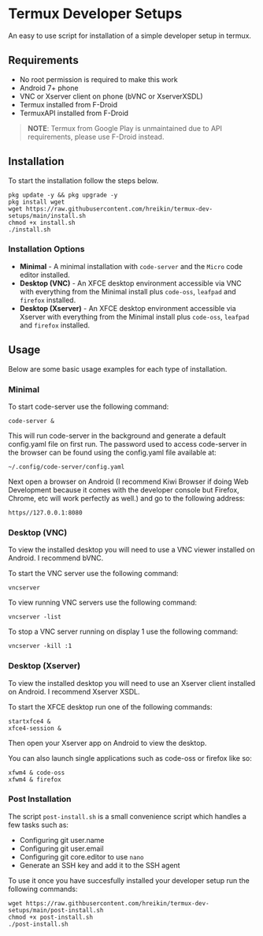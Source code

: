 # Termux Developer Setups
An easy to use script for installation of a simple developer setup in termux.

## Requirements
- No root permission is required to make this work
- Android 7+ phone
- VNC or Xserver client on phone (bVNC or XserverXSDL)
- Termux installed from F-Droid
- TermuxAPI installed from F-Droid

> **NOTE**: Termux from Google Play is unmaintained due to API requirements, please use F-Droid instead.

## Installation
To start the installation follow the steps below.

```
pkg update -y && pkg upgrade -y
pkg install wget
wget https://raw.githubusercontent.com/hreikin/termux-dev-setups/main/install.sh
chmod +x install.sh
./install.sh
```

### Installation Options

- **Minimal** - A minimal installation with `code-server` and the `Micro` code editor installed.
- **Desktop (VNC)** - An XFCE desktop environment accessible via VNC with everything from the Minimal install plus `code-oss`, `leafpad` and `firefox` installed.
- **Desktop (Xserver)** - An XFCE desktop environment accessible via Xserver with everything from the Minimal install plus `code-oss`, `leafpad` and `firefox` installed.

## Usage

Below are some basic usage examples for each type of installation.

### Minimal

To start code-server use the following command:

```
code-server &
```

This will run code-server in the background and generate a default config.yaml file on first run. The password used to access code-server in the browser can be found using the config.yaml file available at:

```
~/.config/code-server/config.yaml
```

Next open a browser on Android (I recommend Kiwi Browser if doing Web Development because it comes with the developer console but Firefox, Chrome, etc will work perfectly as well.) and go to the following address:

```
https//127.0.0.1:8080
```
### Desktop (VNC)

To view the installed desktop you will need to use a VNC viewer installed on Android. I recommend bVNC.

To start the VNC server use the following command:

```
vncserver
```

To view running VNC servers use the following command:

```
vncserver -list
```

To stop a VNC server running on display 1 use the following command:

```
vncserver -kill :1
```

### Desktop (Xserver)

To view the installed desktop you will need to use an Xserver
client installed on Android. I recommend Xserver XSDL.

To start the XFCE desktop run one of the following commands:

```
startxfce4 &
xfce4-session &
```

Then open your Xserver app on Android to view the desktop.

You can also launch single applications such as code-oss or firefox like so:

```
xfwm4 & code-oss
xfwm4 & firefox
```

### Post Installation

The script `post-install.sh` is a small convenience script which handles a few tasks such as:

- Configuring git user.name
- Configuring git user.email
- Configuring git core.editor to use `nano`
- Generate an SSH key and add it to the SSH agent

To use it once you have succesfully installed your developer setup run the following commands:

```
wget https://raw.githbusercontent.com/hreikin/termux-dev-setups/main/post-install.sh
chmod +x post-install.sh
./post-install.sh
```
